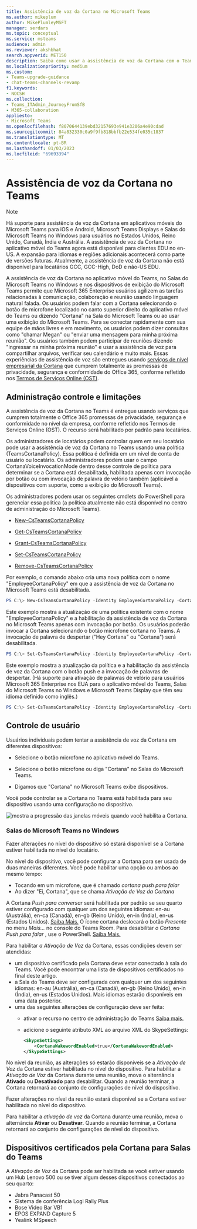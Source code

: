 ```yaml
---
title: Assistência de voz da Cortana no Microsoft Teams
ms.author: mikeplum
author: MikePlumleyMSFT
manager: serdars
ms.topic: conceptual
ms.service: msteams
audience: admin
ms.reviewer: akshbhat
search.appverid: MET150
description: Saiba como usar a assistência de voz da Cortana com o Teams
ms.localizationpriority: medium
ms.custom:
- Teams-upgrade-guidance
- chat-teams-channels-revamp
f1.keywords:
- NOCSH
ms.collection:
- Teams_ITAdmin_JourneyFromSfB
- M365-collaboration
appliesto:
- Microsoft Teams
ms.openlocfilehash: f8070644139ebd32157693e941e3206a4e90cdad
ms.sourcegitcommit: 84a832330c0a9f9fb818bbfb22e534fe035c1837
ms.translationtype: MT
ms.contentlocale: pt-BR
ms.lasthandoff: 01/03/2023
ms.locfileid: "69693394"
---
```

# <a name="cortana-voice-assistance-in-teams"></a>Assistência de voz da Cortana no Teams

> [!NOTE]
> Há suporte para assistência de voz da Cortana em aplicativos móveis do Microsoft Teams para iOS e Android, Microsoft Teams Displays e Salas do Microsoft Teams no Windows para usuários no Estados Unidos, Reino Unido, Canadá, Índia e Austrália. A assistência de voz da Cortana no aplicativo móvel do Teams agora está disponível para clientes EDU no en-US. A expansão para idiomas e regiões adicionais acontecerá como parte de versões futuras. Atualmente, a assistência de voz da Cortana não está disponível para locatários GCC, GCC-High, DoD e não-US EDU.

A assistência de voz da Cortana no aplicativo móvel do Teams, no Salas do Microsoft Teams no Windows e nos dispositivos de exibição do Microsoft Teams permite que Microsoft 365 Enterprise usuários agilizem as tarefas relacionadas à comunicação, colaboração e reunião usando linguagem natural falada. Os usuários podem falar com a Cortana selecionando o botão de microfone localizado no canto superior direito do aplicativo móvel do Teams ou dizendo "Cortana" na Sala do Microsoft Teams ou ao usar uma exibição do Microsoft Teams. Para se conectar rapidamente com sua equipe de mãos livres e em movimento, os usuários podem dizer consultas como "chamar Megan" ou "enviar uma mensagem para minha próxima reunião". Os usuários também podem participar de reuniões dizendo "ingressar na minha próxima reunião" e usar a assistência de voz para compartilhar arquivos, verificar seu calendário e muito mais. Essas experiências de assistência de voz são entregues usando [serviços de nível empresarial da Cortana](/microsoft-365/admin/misc/cortana-integration) que cumprem totalmente as promessas de privacidade, segurança e conformidade do Office 365, conforme refletido nos [Termos de Serviços Online (OST)](https://www.microsoft.com/licensing/product-licensing/products?rtc=1&preserve-view=true).

## <a name="admin-control-and-limitations"></a>Administração controle e limitações

A assistência de voz da Cortana no Teams é entregue usando serviços que cumprem totalmente o Office 365 promessas de privacidade, segurança e conformidade no nível da empresa, conforme refletido nos Termos de Serviços Online (OST). O recurso será habilitado por padrão para locatários.

Os administradores de locatários podem controlar quem em seu locatário pode usar a assistência de voz da Cortana no Teams usando uma política (TeamsCortanaPolicy). Essa política é definida em um nível de conta de usuário ou locatário. Os administradores podem usar o campo CortanaVoiceInvocationMode dentro desse controle de política para determinar se a Cortana está desabilitada, habilitada apenas com invocação por botão ou com invocação de palavra de velório também (aplicável a dispositivos com suporte, como a exibição do Microsoft Teams).

Os administradores podem usar os seguintes cmdlets do PowerShell para gerenciar essa política (a política atualmente não está disponível no centro de administração do Microsoft Teams).

- [New-CsTeamsCortanaPolicy](/powershell/module/skype/New-CsTeamsCortanaPolicy)

- [Get-CsTeamsCortanaPolicy](/powershell/module/skype/Get-CsTeamsCortanaPolicy)

- [Grant-CsTeamsCortanaPolicy](/powershell/module/skype/Grant-CsTeamsCortanaPolicy)

- [Set-CsTeamsCortanaPolicy](/powershell/module/skype/Set-CsTeamsCortanaPolicy)

- [Remove-CsTeamsCortanaPolicy](/powershell/module/skype/Remove-CsTeamsCortanaPolicy)

Por exemplo, o comando abaixo cria uma nova política com o nome "EmployeeCortanaPolicy" em que a assistência de voz da Cortana no Microsoft Teams está desabilitada.

```PowerShell
PS C:\> New-CsTeamsCortanaPolicy -Identity EmployeeCortanaPolicy -CortanaVoiceInvocationMode Disabled
```

Este exemplo mostra a atualização de uma política existente com o nome "EmployeeCortanaPolicy" e a habilitação da assistência de voz da Cortana no Microsoft Teams apenas com invocação por botão. Os usuários poderão invocar a Cortana selecionando o botão microfone cortana no Teams. A invocação de palavra de despertar ("Hey Cortana" ou "Cortana") será desabilitada.

```PowerShell
PS C:\> Set-CsTeamsCortanaPolicy -Identity EmployeeCortanaPolicy -CortanaVoiceInvocationMode PushToTalkUserOverride
```

Este exemplo mostra a atualização da política e a habilitação da assistência de voz da Cortana com o botão push e a invocação de palavras de despertar. (Há suporte para ativação de palavras de velório para usuários Microsoft 365 Enterprise nos EUA para o aplicativo móvel do Teams, Salas do Microsoft Teams no Windows e Microsoft Teams Display que têm seu idioma definido como inglês.)

```PowerShell
PS C:\> Set-CsTeamsCortanaPolicy -Identity EmployeeCortanaPolicy -CortanaVoiceInvocationMode WakeWordPushToTalkUserOverride
```

## <a name="user-control"></a>Controle de usuário

Usuários individuais podem tentar a assistência de voz da Cortana em diferentes dispositivos:

- Selecione o botão microfone no aplicativo móvel do Teams.

- Selecione o botão microfone ou diga "Cortana" no Salas do Microsoft Teams.

- Digamos que "Cortana" no Microsoft Teams exibe dispositivos.

Você pode controlar se a Cortana no Teams está habilitada para seu dispositivo usando uma configuração no dispositivo.

![mostra a progressão das janelas móveis quando você habilita a Cortana.](media/cortana-mobile-sequence.png)

### <a name="microsoft-teams-rooms-on-windows"></a>Salas do Microsoft Teams no Windows

Fazer alterações no nível do dispositivo só estará disponível se a Cortana estiver habilitada no nível do locatário.

No nível do dispositivo, você pode configurar a Cortana para ser usada de duas maneiras diferentes. Você pode habilitar uma opção ou ambos ao mesmo tempo:

- Tocando em um microfone, que é chamado _cortana push para falar_
- Ao dizer "Ei, Cortana", que se chama _Ativação de Voz da Cortana_

A Cortana _Push para conversar_ será habilitada por padrão se seu quarto estiver configurado com qualquer um dos seguintes idiomas: en-au (Austrália), en-ca (Canadá), en-gb (Reino Unido), en-in (Índia), en-us (Estados Unidos). [Saiba Mais.](/MicrosoftTeams/rooms/console#to-apply-your-desired-language) O ícone cortana deslocará o botão _Presente_ no menu _Mais..._ no console do Teams Room. Para desabilitar _o Cortana Push para falar_ , use o PowerShell. [Saiba Mais.](/powershell/module/skype/new-csteamscortanapolicy?view=skype-ps#example-1&preserve-view=true)

Para habilitar _a Ativação de Voz_ da Cortana, essas condições devem ser atendidas:

- um dispositivo certificado pela Cortana deve estar conectado à sala do Teams. Você pode encontrar uma lista de dispositivos certificados no final deste artigo.
- a Sala do Teams deve ser configurada com qualquer um dos seguintes idiomas: en-au (Austrália), en-ca (Canadá), en-gb (Reino Unido), en-in (Índia), en-us (Estados Unidos). Mais idiomas estarão disponíveis em uma data posterior.
- uma das seguintes alterações de configuração deve ser feita:
  - ativar o recurso no centro de administração do Teams [Saiba mais.](/microsoftteams/rooms/rooms-manage)
  - adicione o seguinte atributo XML ao arquivo XML do SkypeSettings:

    ```xml
    <SkypeSettings>
        <CortanaWakewordEnabled>true</CortanaWakewordEnabled>
    </SkypeSettings>
    ```

No nível da reunião, as alterações só estarão disponíveis se a _Ativação de Voz_ da Cortana estiver habilitada no nível do dispositivo.  Para habilitar a _Ativação de Voz_ da Cortana durante uma reunião, mova o alternância **Ativado** ou **Desativado** para desabilitar. Quando a reunião terminar, a Cortana retornará ao conjunto de configurações de nível do dispositivo.

Fazer alterações no nível da reunião estará disponível se a Cortana estiver habilitada no nível do dispositivo.

Para habilitar a _ativação de voz_ da Cortana durante uma reunião, mova o alternância **Ativar** ou **Desativar**. Quando a reunião terminar, a Cortana retornará ao conjunto de configurações de nível do dispositivo.

## <a name="cortana-certified-devices-for-teams-rooms"></a>Dispositivos certificados pela Cortana para Salas do Teams

A _Ativação de Voz_ da Cortana pode ser habilitada se você estiver usando um Hub Lenovo 500 ou se tiver algum desses dispositivos conectados ao seu quarto:

- Jabra Panacast 50
- Sistema de conferência Logi Rally Plus
- Bose Video Bar VB1
- EPOS EXPAND Capture 5
- Yealink MSpeech
